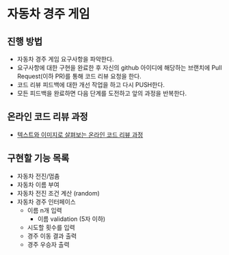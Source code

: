 # 자동차 경주 게임
## 진행 방법
* 자동차 경주 게임 요구사항을 파악한다.
* 요구사항에 대한 구현을 완료한 후 자신의 github 아이디에 해당하는 브랜치에 Pull Request(이하 PR)를 통해 코드 리뷰 요청을 한다.
* 코드 리뷰 피드백에 대한 개선 작업을 하고 다시 PUSH한다.
* 모든 피드백을 완료하면 다음 단계를 도전하고 앞의 과정을 반복한다.

## 온라인 코드 리뷰 과정
* [텍스트와 이미지로 살펴보는 온라인 코드 리뷰 과정](https://github.com/next-step/nextstep-docs/tree/master/codereview)

## 구현할 기능 목록
* 자동차 전진/멈춤
* 자동차 이름 부여
* 자동차 전진 조건 계산 (random)
* 자동차 경주 인터페이스
  * 이름 n개 입력
    * 이름 validation (5자 이하)
  * 시도할 횟수를 입력
  * 경주 이동 결과 출력
  * 경주 우승자 출력